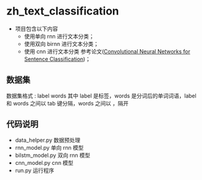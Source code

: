 # zh_text_classification
- 项目包含以下内容
  - 使用单向 rnn 进行文本分类；
  - 使用双向 birnn 进行文本分类；
  - 使用 cnn 进行文本分类 参考论文([Convolutional Neural Networks for Sentence Classification](https://arxiv.org/pdf/1408.5882.pdf))；
  
## 数据集
   数据集格式 : label words 其中 label 是标签，words 是分词后的单词词语，label 和 words 之间以 tab 键分隔，words 之间以 ，隔开

## 代码说明
- data_helper.py 数据预处理
- rnn_model.py 单向 rnn 模型
- bilstm_model.py 双向 rnn 模型
- cnn_model.py cnn 模型
- run.py 运行程序
